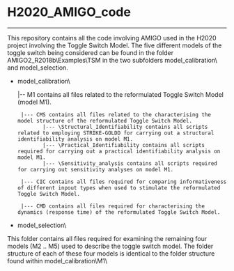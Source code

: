 # H2020_AMIGO_code
-------------

This repository contains all the code involving AMIGO used in the H2020 project involving the Toggle Switch Model. The five  different models of the toggle switch being considered can be found in the folder AMIGO2_R2018b\Examples\TSM in the two subfolders model_calibration\ and model_selection. 

- model_calibration\
    
    |-- M1 contains all files related to the reformulated Toggle Switch Model (model M1). 
  
       |--- CMS contains all files related to the characterising the model structure of the reformulated Toggle Switch Model.
              |--- \Structural_Identifiability contains all scripts related to employing STRIKE-GOLDD for carrying out a structural identifiability analysis on model M1.
              |--- \Practical_Identifiability contains all scripts required for carrying out a practical identifiability analysis on model M1.
              |--- \Sensitivity_analysis contains all scripts required for carrying out sensitivity analyses on model M1.
  
       |--- CIC contains all files required for comparing informativeness of different inpout types when used to stimulate the reformulated Toggle Switch Model.
       
       |--- CMD contains all files required for characterising the dynamics (response time) of the reformulated Toggle Switch Model.
        
- model_selection\
    
This folder contains all files required for examining the remaining four models (M2 .. M5) used to describe the toggle switch model. The folder structure of each of these four models is identical to the folder structure found within model_calibration\M1\

